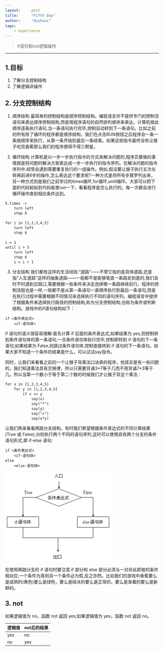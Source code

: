 ```yaml
---
layout:     post
title:      "Fifth Day"
author:     "dushuai"
tags:
    - experience
---
```


> if语句和not逻辑操作

<!--more-->

---

## 1.目标

1. 了解分支控制结构
2. 了解逻辑非操作

## 2. 分支控制结构

1. 顺序结构 最简单的控制结构是顺序控制结构。编程语言并不提供专门的控制流语句来表达顺序控制结构,而是用程序语句的自然排列顺序来表达。计算机按此顺序逐条执行语句,当一条语句执行完毕,控制自动转到下一条语句。比如之前的所有除了循环的程序都是顺序结构，我们在点击RUN按钮之后程序会一条一条按顺序来执行，从第一条开始到最后一条结束。如果这些指令最终没有让猴子吃完香蕉那么我们的程序便得不得三颗星。

2. 循环结构 计算机是以一步一步执行指令的方式来解决问题的,程序员要做的事情就是将问题的解决方案表达成一步一步执行的指令序列。在解决问题的指令序列中,经常会遇到需要重复执行的一组操作。例如,假设要让猴子执行五次左转再前进6步的操作,怎么表达这个要求呢?一种方式是将所有步骤罗列出来，另一种方式则是我们之前学过的times循环,for循环,until循环。大家可以把下面的代码粘贴到代码板里run一下，看看程序是怎么执行的。每一次都会进行循环操作直到相应条件达到。
```
5.times ->
    turn left
    step 6

for i in [1,2,3,4,5]
    turn left
    step 6

i = 1
until i > 5
    turn left
    step 6
    i = i + 1
```

3. 分支结构 我们都有这样的生活经验:“道路”——不管它指的是具体道路,还是指“人生道路”这样的抽象道路——一般都不是能够笔直一条路走到底的,我们会时不时遇到岔路口,需要根据一些条件来决定选择哪一条路继续前行。程序的控制流程也是一样,一般都不是从第一条语句一直顺序执行到最后一条语句,而是在执行过程中需要根据不同情况来选择执行不同的语句序列。编程语言中提供了根据条件来选择执行路径的控制结构,称为分支控制结构,也称为条件或判断结构。游戏中的if语句结构如下：
```
if <条件表达式>
    <if-语句体>
```

if 语句的语义很容易理解:首先计算 if 后面的条件表达式,如果结果为 yes,则控制转到条件语句体的第一条语句,一旦条件语句体执行完毕,控制即转到 if 语句的下一条语句;如果结果为 False,则跳过条件语句体,控制直接转到 if 语句的下一条语句。如果大家不知道一个条件的结果是什么，可以试试say指令。

同时，让我们来看看之前的一个让猴子背乘法口诀表的程序，他其实是有一些问题的，我们知道乘法具有交换律，所以只需要背诵3\*7等于几而不用背诵7\*3等于几。所以当第一个数小于等于第二个数的时候我们才让猴子背这个乘法：
```
for x in [1,2,3,4,5]
    for y in [1,2,3,4,5]
        if x <= y
            say(x)
            say("*")
            say(y)
            say("=")
            say(x*y)
```

让我们再来看看两路分支结构，有时我们希望根据条件表达式的不同计算结果(True 或 False),分别执行两个不同的语句序列,这时可以使用具有两个分支的条件语句形式,即 if-else 语句:
```
if <条件表达式>
    <if-语句体>
else
    <else-语句体>
```

![img](/assets/img/05-01.png)

在使用两路分支的 if 语句时要注意:if 部分和 else 部分必须与一对非此即彼的条件相对应,一个条件为真则另一个条件必为假,反之亦然。比如我们的游戏中香蕉要么是成熟的(黄色)要么是绿色，要么是结冰的要么是正常的，要么是发霉的要么是新鲜的。

## 3. not 

如果逻辑值为 no，函数 not 返回 yes;如果逻辑值为 yes，函数 not 返回 no。

逻辑值  |  not后的结果
------ | ----------
yes    |  no
no     |  yes